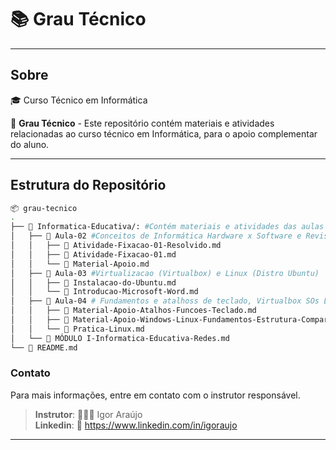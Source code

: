 # :books: Grau Técnico

---
## Sobre
:mortar_board: Curso Técnico em Informática

:dart: **Grau Técnico** - Este repositório contém materiais e atividades  relacionadas ao curso técnico em Informática, para o apoio complementar do aluno.

--- 

## Estrutura do Repositório

```bash
📦 grau-tecnico
.
├── 📁 Informatica-Educativa/: #Contém materiais e atividades das aulas da matéria Informática Educativa.
│   ├── 📁 Aula-02 #Conceitos de Informática Hardware x Software e Revisao dos SOs Windows e Linux
│   │   ├── 📄 Atividade-Fixacao-01-Resolvido.md
│   │   ├── 📄 Atividade-Fixacao-01.md
│   │   └── 📄 Material-Apoio.md
│   ├── 📁 Aula-03 #Virtualizacao (Virtualbox) e Linux (Distro Ubuntu)
│   │   ├── 📄 Instalacao-do-Ubuntu.md
│   │   └── 📄 Introducao-Microsoft-Word.md
│   ├── 📁 Aula-04 # Fundamentos e atalhoss de teclado, Virtualbox SOs Linux e Distro Linux Ubuntu.
│   │   ├── 📄 Material-Apoio-Atalhos-Funcoes-Teclado.md
│   │   ├── 📄 Material-Apoio-Windows-Linux-Fundamentos-Estrutura-Comparacao.md 
│   │   └── 📄 Pratica-Linux.md
│   └── 📄 MÓDULO I-Informatica-Educativa-Redes.md
└── 📄 README.md
```

### Contato
Para mais informações, entre em contato com o instrutor responsável.

>**Instrutor**: 👨🏾‍💻 Igor Araújo    
**Linkedin**: 🔗 https://www.linkedin.com/in/igoraujo

---